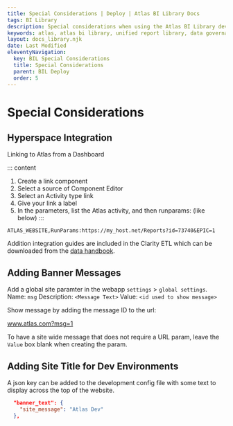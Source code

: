 ```yaml
---
title: Special Considerations | Deploy | Atlas BI Library Docs
tags: BI Library
description: Special considerations when using the Atlas BI Library development.
keywords: atlas, atlas bi library, unified report library, data governance, database, considerations, using the library
layout: docs_library.njk
date: Last Modified
eleventyNavigation:
  key: BIL Special Considerations
  title: Special Considerations
  parent: BIL Deploy
  order: 5
---
```


# Special Considerations

## Hyperspace Integration

Linking to Atlas from a Dashboard

::: content

1. Create a link component
2. Select a source of Component Editor
3. Select an Activity type link
4. Give your link a label
5. In the parameters, list the Atlas activity, and then runparams:<URL of the content> (like below)
   :::

```
ATLAS_WEBSITE,RunParams:https://my_host.net/Reports?id=73740&EPIC=1
```

Addition integration guides are included in the Clarity ETL which can be downloaded from the [data handbook](https://datahandbook.epic.com/Reports/Details/9000648).

## Adding Banner Messages

Add a global site paramter in the webapp `settings` > `global settings`.
Name: `msg`
Description: `<Message Text>`
Value: `<id used to show message>`

Show message by adding the message ID to the url:

www.atlas.com?msg=1

To have a site wide message that does not require a URL param, leave the `Value` box blank when creating the param.

## Adding Site Title for Dev Environments

A json key can be added to the development config file with some text to display across the top of the website.

```json
  "banner_text": {
    "site_message": "Atlas Dev"
  },
```
